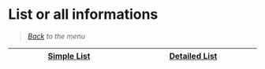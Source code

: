 # List or all informations


> *[Back](../games.md) to the menu*

| <img width="430" height="1">[Simple List](3ds_list.md)<img width="430" height="1"> | <img width="430" height="1">[Detailed List](3ds_info_games.md)<img width="430" height="1"> |
| :---: | :---: |
